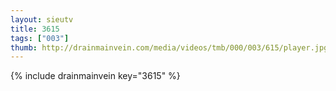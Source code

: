 ```yaml
--- 
layout: sieutv
title: 3615
tags: ["003"]
thumb: http://drainmainvein.com/media/videos/tmb/000/003/615/player.jpg
---
```

{% include drainmainvein key="3615" %} 
